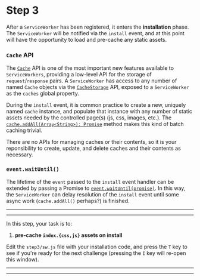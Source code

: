 # Step 3

After a `ServiceWorker` has been registered, it enters the **installation** phase. The `ServiceWorker` will be notified via the `install` event, and at this point will have the opportunity to load and pre-cache any static assets.

### `Cache` API

The [`Cache`](https://developer.mozilla.org/en-US/docs/Web/API/Cache) API is one of the most important new features available to `ServiceWorkers`, providing a low-level API for the storage of `request`/`response` pairs. A `ServiceWorker` has access to any number of named `Cache` objects via the [`CacheStorage`](https://developer.mozilla.org/en-US/docs/Web/API/CacheStorage) API, exposed to a `ServiceWorker` as the `caches` global property.

During the `install` event, it is common practice to create a new, uniquely named `cache` instance, and populate that instance with any number of static assets needed by the controlled page(s) (js, css, images, etc.). The [`cache.addAll(Array<String>): Promise`](https://developer.mozilla.org/en-US/docs/Web/API/Cache/addAll) method makes this kind of batch caching trivial.

There are no APIs for managing caches or their contents, so it is your reponsibility to create, update, and delete caches and their contents as necessary.

### `event.waitUntil()`

The lifetime of the `event` passed to the `install` event handler can be extended by passing a Promise to [`event.waitUntil(promise)`](https://developer.mozilla.org/en-US/docs/Web/API/ExtendableEvent/waitUntil). In this way, the `ServiceWorker` can delay resolution of the `install` event until some async work (`cache.addAll()` perhaps?) is finished.

---
---

In this step, your task is to:

1. **pre-cache `index.{css,js}` assets on install**

Edit the `step3/sw.js` file with your installation code, and press the `T` key to see if you're ready for the next challenge (pressing the `I` key will re-open this window).

---
---